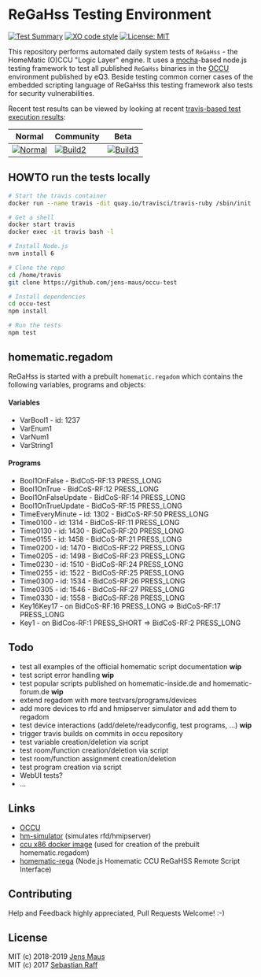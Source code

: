 # ReGaHss Testing Environment
[![Test Summary](https://img.shields.io/travis/jens-maus/occu-test?label=tests)](https://travis-ci.org/jens-maus/occu-test)
[![XO code style](https://img.shields.io/badge/code_style-XO-5ed9c7.svg)](https://github.com/sindresorhus/xo)
[![License: MIT](https://img.shields.io/badge/License-MIT-blue.svg)](https://opensource.org/licenses/MIT)

This repository performs automated daily system tests of `ReGaHss` - the HomeMatic (O)CCU "Logic Layer" engine. It uses a [mocha](https://github.com/mochajs/mocha)-based node.js testing framework to test all published `ReGaHss` binaries in the [OCCU](https://github.com/eq-3/occu) environment published by eQ3. Beside testing common corner cases of the embedded scripting language of ReGaHss this testing framework also tests for security vulnerabilities.

Recent test results can be viewed by looking at recent [travis-based test execution results](https://travis-ci.org/jens-maus/occu-test):

| Normal            | Community         | Beta              |
|-------------------|-------------------|-------------------|
| [![Normal][1]][4] | [![Build2][2]][4] | [![Build3][3]][4] |

[1]: https://travis-matrix-badges.herokuapp.com/repos/jens-maus/occu-test/branches/master/1
[2]: https://travis-matrix-badges.herokuapp.com/repos/jens-maus/occu-test/branches/master/2
[3]: https://travis-matrix-badges.herokuapp.com/repos/jens-maus/occu-test/branches/master/3
[4]: https://travis-ci.org/jens-maus/occu-test

## HOWTO run the tests locally
```bash
# Start the travis container
docker run --name travis -dit quay.io/travisci/travis-ruby /sbin/init

# Get a shell
docker start travis
docker exec -it travis bash -l

# Install Node.js
nvm install 6

# Clone the repo
cd /home/travis
git clone https://github.com/jens-maus/occu-test

# Install dependencies
cd occu-test
npm install

# Run the tests
npm test
```

## homematic.regadom

ReGaHss is started with a prebuilt `homematic.regadom` which contains the following variables, programs and objects:

#### Variables

* VarBool1 - id: 1237
* VarEnum1
* VarNum1
* VarString1

#### Programs

* Bool1OnFalse - BidCoS-RF:13 PRESS_LONG
* Bool1OnTrue - BidCoS-RF:12 PRESS_LONG
* Bool1OnFalseUpdate - BidCoS-RF:14 PRESS_LONG
* Bool1OnTrueUpdate - BidCoS-RF:15 PRESS_LONG
* TimeEveryMinute - id: 1302 - BidCoS-RF:50 PRESS_LONG
* Time0100 - id: 1314 - BidCoS-RF:11 PRESS_LONG
* Time0130 - id: 1430 - BidCoS-RF:20 PRESS_LONG
* Time0155 - id: 1458 - BidCoS-RF:21 PRESS_LONG
* Time0200 - id: 1470 - BidCoS-RF:22 PRESS_LONG
* Time0205 - id: 1498 - BidCoS-RF:23 PRESS_LONG
* Time0230 - id: 1510 - BidCoS-RF:24 PRESS_LONG
* Time0255 - id: 1522 - BidCoS-RF:25 PRESS_LONG
* Time0300 - id: 1534 - BidCoS-RF:26 PRESS_LONG
* Time0305 - id: 1546 - BidCoS-RF:27 PRESS_LONG
* Time0330 - id: 1558 - BidCoS-RF:28 PRESS_LONG
* Key16Key17 - on BidCoS-RF:16 PRESS_LONG => BidCoS-RF:17 PRESS_LONG
* Key1 - on BidCos-RF:1 PRESS_SHORT => BidCoS-RF:2 PRESS_LONG

## Todo

* test all examples of the official homematic script documentation **wip**
* test script error handling **wip**
* test popular scripts published on homematic-inside.de and homematic-forum.de **wip**
* extend regadom with more testvars/programs/devices
* add more devices to rfd and hmipserver simulator and add them to regadom
* test device interactions (add/delete/readyconfig, test programs, ...) **wip**
* trigger travis builds on commits in occu repository
* test variable creation/deletion via script
* test room/function creation/deletion via script
* test room/function assignment creation/deletion
* test program creation via script
* WebUI tests?
* ...

## Links

* [OCCU](https://github.com/eq-3/occu)
* [hm-simulator](https://github.com/hobbyquaker/hm-simulator) (simulates rfd/hmipserver)
* [ccu x86 docker image](https://hub.docker.com/r/litti/ccu2/) (used for creation of the prebuilt homematic.regadom)
* [homematic-rega](https://github.com/hobbyquaker/homematic-rega) (Node.js Homematic CCU ReGaHSS Remote Script Interface)

## Contributing

Help and Feedback highly appreciated, Pull Requests Welcome! :-)

## License

MIT (c) 2018-2019 [Jens Maus](https://github.com/jens-maus)<br/>
MIT (c) 2017 [Sebastian Raff](https://github.com/hobbyquaker)
